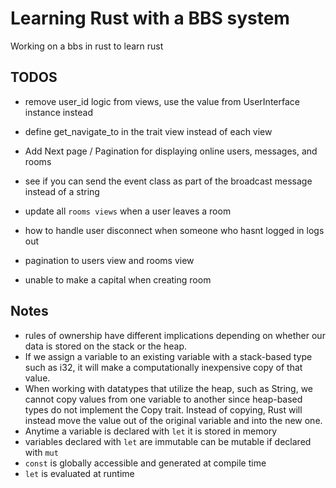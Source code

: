 # Learning Rust with a BBS system
Working on a bbs in rust to learn rust
 
## TODOS
- remove user_id logic from views, use the value from UserInterface instance instead
- define get_navigate_to in the trait view instead of each view
- Add Next page / Pagination for displaying online users, messages, and rooms
- see if you can send the event class as part of the broadcast message instead of a string

- update all `rooms views` when a user leaves a room
- how to handle user disconnect when someone who hasnt logged in logs out
- pagination to users view and rooms view
- unable to make a capital when creating room

## Notes
- rules of ownership have different implications depending on whether our data is stored on the stack or the heap.
- If we assign a variable to an existing variable with a stack-based type such as i32, it will make a computationally inexpensive copy of that value.
- When working with datatypes that utilize the heap, such as String, we cannot copy values from one variable to another since heap-based types do not implement the Copy trait. Instead of copying, Rust will instead move the value out of the original variable and into the new one.
- Anytime a variable is declared with `let` it is stored in memory
- variables declared with `let` are immutable can be mutable if declared with `mut`
- `const` is globally accessible and generated at compile time
- `let` is evaluated at runtime